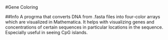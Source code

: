 #Gene Coloring

##Info
A progrma that converts DNA from .fasta files into four-color arrays which are visualized in Mathematica. It helps with visualizing genes and concentrations of certain sequences in particular locations in the sequence. Especially useful in seeing CpG islands.
